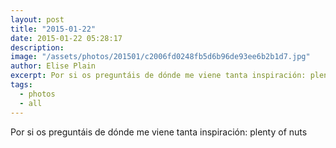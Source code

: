 ```yaml
---
layout: post
title: "2015-01-22"
date: 2015-01-22 05:28:17
description: 
image: "/assets/photos/201501/c2006fd0248fb5d6b96de93ee6b2b1d7.jpg"
author: Elise Plain
excerpt: Por si os preguntáis de dónde me viene tanta inspiración: plenty of nuts
tags: 
  - photos
  - all
---
```


Por si os preguntáis de dónde me viene tanta inspiración: plenty of nuts
<p></p>

